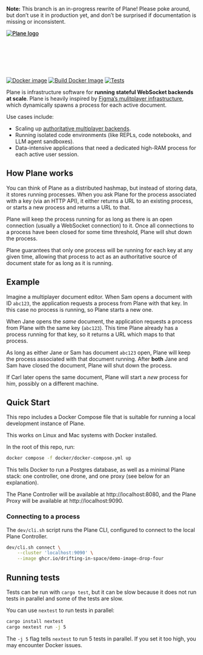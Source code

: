 **Note:** This branch is an in-progress rewrite of Plane! Please poke around, but don’t use it in production yet, and don’t be surprised if documentation is missing or inconsistent.

<div style="postion: relative; width: 337px; height: 110px;">
    <a href="https://plane.dev#gh-light-mode-only" style="position: absolute;">
        <img src="./resources/plane-logo-light.svg" alt="Plane logo" />
    </a>
    <a href="https://plane.dev#gh-dark-mode-only" style="position: absolute;">
        <img src="./resources/plane-logo-dark.svg" alt="Plane logo" />
    </a>
</div>

[![Docker image](https://img.shields.io/docker/v/plane/plane-preview)](https://hub.docker.com/r/plane/plane-preview/tags)
[![Build Docker Image](https://github.com/drifting-in-space/plane2/actions/workflows/build-image.yml/badge.svg)](https://github.com/drifting-in-space/plane2/actions/workflows/build-image.yml)
[![Tests](https://github.com/drifting-in-space/plane2/actions/workflows/tests.yml/badge.svg)](https://github.com/drifting-in-space/plane2/actions/workflows/tests.yml)

Plane is infrastructure software for **running stateful WebSocket backends at scale**. Plane is heavily inspired by [Figma’s mulitplayer infrastructure](https://www.figma.com/blog/rust-in-production-at-figma/), which dynamically spawns a process for each active document.

Use cases include:
- Scaling up [authoritative multiplayer backends](https://driftingin.space/posts/you-might-not-need-a-crdt).
- Running isolated code environments (like REPLs, code notebooks, and LLM agent sandboxes).
- Data-intensive applications that need a dedicated high-RAM process for each active user session.

## How Plane works

You can think of Plane as a distributed hashmap, but instead of storing data, it stores running processes. When you ask Plane for the process associated with a key (via an HTTP API), it either returns a URL to an existing process, or starts a new process and returns a URL to that.

Plane will keep the process running for as long as there is an open connection (usually a WebSocket connection) to it. Once all connections to a process have been closed for some time threshold, Plane will shut down the process.

Plane guarantees that only one process will be running for each key at any given time, allowing that process to act as an authoritative source of document state for as long as it is running.

## Example

Imagine a multiplayer document editor. When Sam opens a document with ID `abc123`, the application requests a process from Plane with that key. In this case no process is running, so Plane starts a new one.

When Jane opens the *same* document, the application requests a process from Plane with the same key (`abc123`). This time Plane already has a process running for that key, so it returns a URL which maps to that process.

As long as either Jane or Sam has document `abc123` open, Plane will keep the process associated with that document running. After **both** Jane and Sam have closed the document, Plane will shut down the process.

If Carl later opens the same document, Plane will start a _new_ process for him, possibly on a different machine.

## Quick Start

This repo includes a Docker Compose file that is suitable for running a local development instance of Plane.

This works on Linux and Mac systems with Docker installed.

In the root of this repo, run:

```bash
docker compose -f docker/docker-compose.yml up
```

This tells Docker to run a Postgres database, as well as a minimal Plane stack: one controller, one drone, and one proxy (see below for an explanation).

The Plane Controller will be available at http://localhost:8080, and the Plane Proxy will be available at http://localhost:9090.

### Connecting to a process

The `dev/cli.sh` script runs the Plane CLI, configured to connect to the local Plane Controller.

```bash
dev/cli.sh connect \
    --cluster 'localhost:9090' \
    --image ghcr.io/drifting-in-space/demo-image-drop-four
```

## Running tests

Tests can be run with `cargo test`, but it can be slow because it does not run tests in parallel and some of the tests are slow.

You can use `nextest` to run tests in parallel:

```bash
cargo install nextest
cargo nextest run -j 5
```

The `-j 5` flag tells `nextest` to run 5 tests in parallel. If you set it too high, you may encounter Docker issues.
